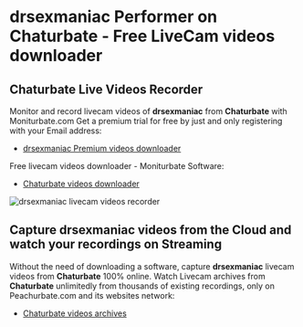 # drsexmaniac Performer on Chaturbate - Free LiveCam videos downloader

## Chaturbate Live Videos Recorder

Monitor and record livecam videos of **drsexmaniac** from **Chaturbate** with Moniturbate.com
Get a premium trial for free by just and only registering with your Email address:
* [drsexmaniac Premium videos downloader](https://moniturbate.com/request-demo-licence-key.html)

Free livecam videos downloader - Moniturbate Software:
* [Chaturbate videos downloader](https://moniturbate.com/moniturbate-download-software.html)

![drsexmaniac livecam videos recorder](https://peachurnet.com/templates/moniturbate-software.png)


## Capture drsexmaniac videos from the Cloud and watch your recordings on Streaming

Without the need of downloading a software, capture **drsexmaniac** livecam videos from **Chaturbate** 100% online.
Watch Livecam archives from **Chaturbate** unlimitedly from thousands of existing recordings, only on Peachurbate.com and its websites network:
* [Chaturbate videos archives](https://peachurnet.com/)